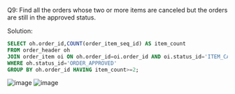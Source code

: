 Q9: Find all the orders whose two or more items are canceled but the orders are still in the approved status.

Solution:
```sql
SELECT oh.order_id,COUNT(order_item_seq_id) AS item_count
FROM order_header oh 
JOIN order_item oi ON oh.order_id=oi.order_id AND oi.status_id='ITEM_CANCELLED'
WHERE oh.status_id='ORDER_APPROVED'
GROUP BY oh.order_id HAVING item_count>=2;
```
![image](https://github.com/dextro19/Training_Assignment/assets/157474091/7d03c2ac-1a58-4602-828b-777e4a5e211e)
![image](https://github.com/dextro19/Training_Assignment/assets/157474091/cb711247-c435-4a10-96df-666dfcfaac34)
